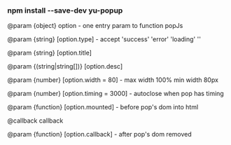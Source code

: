 ### npm install --save-dev yu-popup

  @param {object} option - one entry param to function popJs

  @param {string} [option.type] - accept 'success' 'error' 'loading' ''

  @param {string} [option.title]

  @param {(string|string[])} [option.desc]

  @param {number} [option.width = 80] - max width 100%  min width 80px

  @param {number} [option.timing = 3000] - autoclose when pop has timing

  @param {function} [option.mounted] - before pop's dom into html

  @callback callback

  @param {function} [option.callback] - after pop's dom removed

